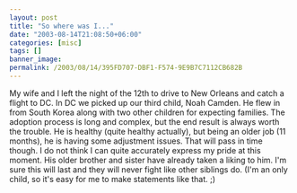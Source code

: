 ```yaml
---
layout: post
title: "So where was I..."
date: "2003-08-14T21:08:50+06:00"
categories: [misc]
tags: []
banner_image: 
permalink: /2003/08/14/395FD707-DBF1-F574-9E9B7C7112CB682B
---
```


My wife and I left the night of the 12th to drive to New Orleans and catch a flight to DC. In DC we picked up our third child, Noah Camden. He flew in from South Korea along with two other children for expecting families. The adoption process is long and complex, but the end result is always worth the trouble. He is healthy (quite healthy actually), but being an older job (11 months), he is having some adjustment issues. That will pass in time though. I do not think I can quite accurately express my pride at this moment. His older brother and sister have already taken a liking to him. I'm sure this will last and they will never fight like other siblings do. (I'm an only child, so it's easy for me to make statements like that. ;)